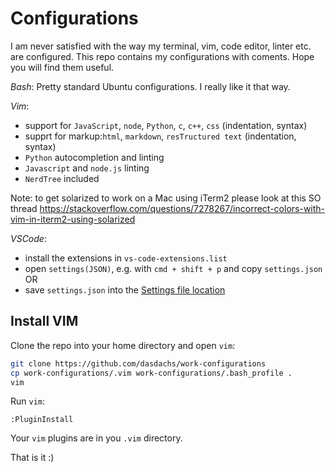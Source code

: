 # Configurations

I am never satisfied with the way my terminal, vim, code editor, linter etc. are configured.
This repo contains my configurations with coments. Hope you will find them useful.

*Bash*:
Pretty standard Ubuntu configurations. I really like it that way.

*Vim*:
- support for `JavaScript`, `node`, `Python`, `c`, `c++`, `css` (indentation, syntax)
- supprt for markup:`html`,  `markdown`, `resTructured text` (indentation, syntax)
- `Python` autocompletion and linting
- `Javascript` and `node.js` linting
- `NerdTree` included

Note: to get solarized to work on a Mac using iTerm2 please look at this SO thread https://stackoverflow.com/questions/7278267/incorrect-colors-with-vim-in-iterm2-using-solarized

*VSCode*:
- install the extensions in `vs-code-extensions.list`
- open `settings(JSON)`, e.g. with `cmd + shift + p` and copy `settings.json` OR
- save `settings.json` into the [Settings file location](https://code.visualstudio.com/docs/getstarted/settings#_settings-file-locations)

## Install VIM

Clone the repo into your home directory and open `vim`:

```bash
git clone https://github.com/dasdachs/work-configurations
cp work-configurations/.vim work-configurations/.bash_profile .
vim
```

Run `vim`:

```vim
:PluginInstall
```

Your `vim` plugins are in you `.vim` directory.

That is it :)

